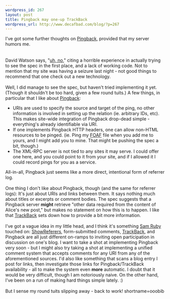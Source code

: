 ```yaml
--- 
wordpress_id: 267
layout: post
title: Pingback may one-up TrackBack
wordpress_url: http://www.decafbad.com/blog/?p=267
---
```

I've got some further thoughts on <a href="http://www.hixie.ch/specs/pingback/pingback-1.0">Pingback</a>, provided that my server humors me.  
<br /><br />
David Watson says, "<a href="http://davidwatson.org:8086/archives/000610.html">uh, no</a>," citing a horrible experience in actually trying to see the spec in the first place, and a lack of working code.  Not to mention that my site was having a seizure last night - not good things to recommend that one check out a new technology. 
<br /><br />
Well, I did manage to see the spec, but haven't tried implementing it yet.  (Though it shouldn't be too hard, given a few round tuits.)  A few things, in particular that I like about <a href="http://www.hixie.ch/specs/pingback/pingback-1.0">Pingback</a>:
<ul>
<li> URIs are used to specify the source and target of the ping, no other information is involved in setting up the relation (ie. arbitrary IDs, etc).  This makes site-wide integration of Pingback drop-dead simple - everything's already identifiable via URI.
</li>
<li> If one implements Pingback HTTP headers, one can allow non-HTML resources to be pinged.  (ie. Ping my <a href="http://www.decafbad.com/twiki/bin/view/Main/FOAF">FOAF</a> file when you add me to yours, and I might add you to mine.  That might be pushing the spec a bit, though.)
</li>
<li> The XML-RPC server is not tied to any sites it may serve.  I could offer one here, and you could point to it from your site, and if I allowed it I could record pings for you as a service.
</li>
</ul>
All-in-all, Pingback just seems like a more direct, intentional form of referrer log.
<br /><br />
One thing I don't like about Pingback, though (and the same for referrer logs):  It's just about URIs and links between them.  It says nothing much about titles or excerpts or comment bodies.  The spec suggests that a Pingback server <strong>might</strong> retrieve "other data required from the content of Alice's new post," but makes no statement on how this is to happen.  I like that <a href="http://www.decafbad.com/twiki/bin/view/Main/TrackBack">TrackBack</a> sets down how to provide a bit more information.
<br /><br />
I've got a vague idea in my little head, and I think it's something <a href="http://www.intertwingly.net">Sam Ruby</a> touched on:  <a href="http://www.decafbad.com/twiki/bin/view/Main/ShowReferers">ShowReferers</a>, form-submitted comments, <a href="http://www.decafbad.com/twiki/bin/view/Main/TrackBack">TrackBack</a>, and Pingback are all just different on-ramps to inviting open participation in discussion on one's blog.  I want to take a shot at implementing Pingback very soon - but I might also try taking a shot at implementing a unified comment system that accepts comments for any URI from any of the aforementioned sources.  I'd also like something that scans a blog entry I post for links, then investigate those links for Pingback/TrackBack availability - all to make the system even <strong>more</strong> automatic.  I doubt that it would be very difficult, though I am notoriously naive.  On the other hand, I've been on a run of making hard things simple lately.  :)
<br /><br />
But I sense my round tuits slipping away - back to work!
<!--more-->
shortname=ooobib
